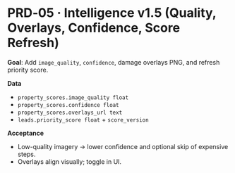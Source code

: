 # PRD‑05 · Intelligence v1.5 (Quality, Overlays, Confidence, Score Refresh)

**Goal**: Add `image_quality`, `confidence`, damage overlays PNG, and refresh priority score.

**Data**
- `property_scores.image_quality float`
- `property_scores.confidence float`
- `property_scores.overlays_url text`
- `leads.priority_score float` + `score_version`

**Acceptance**
- Low-quality imagery → lower confidence and optional skip of expensive steps.
- Overlays align visually; toggle in UI.
